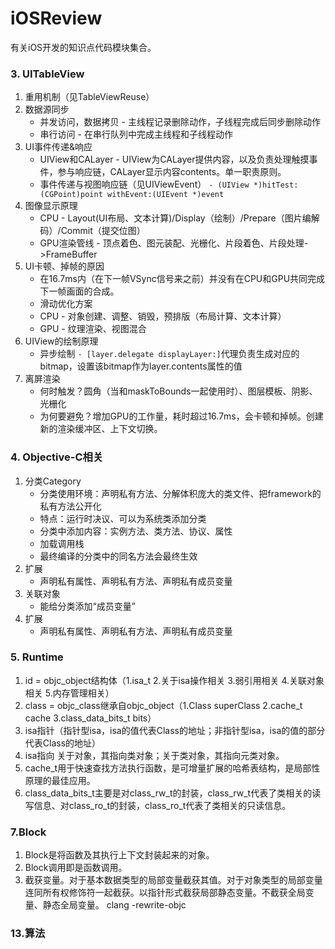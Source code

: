 # iOSReview

有关iOS开发的知识点代码模块集合。

### 3. UITableView

1. 重用机制（见TableViewReuse）
2. 数据源同步
	* 并发访问，数据拷贝 - 主线程记录删除动作，子线程完成后同步删除动作
	* 串行访问 - 在串行队列中完成主线程和子线程动作
3. UI事件传递&响应
	* UIView和CALayer - UIView为CALayer提供内容，以及负责处理触摸事件，参与响应链，CALayer显示内容contents。单一职责原则。
	* 事件传递与视图响应链（见UIViewEvent）
`- (UIView *)hitTest:(CGPoint)point withEvent:(UIEvent *)event`
4. 图像显示原理
	* CPU - Layout(UI布局、文本计算)/Display（绘制）/Prepare（图片编解码）/Commit（提交位图）
	* GPU渲染管线 - 顶点着色、图元装配、光栅化、片段着色、片段处理->FrameBuffer
5. UI卡顿、掉帧的原因
	* 在16.7ms内（在下一帧VSync信号来之前）并没有在CPU和GPU共同完成下一帧画面的合成。
	* 滑动优化方案 
	* CPU - 对象创建、调整、销毁，预排版（布局计算、文本计算） 
	* GPU - 纹理渲染、视图混合
6. UIView的绘制原理
	* 异步绘制
	`- [layer.delegate displayLayer:]`代理负责生成对应的bitmap，设置该bitmap作为layer.contents属性的值
7. 离屏渲染
	* 何时触发？圆角（当和maskToBounds一起使用时）、图层模板、阴影、光栅化
	* 为何要避免？增加GPU的工作量，耗时超过16.7ms，会卡顿和掉帧。创建新的渲染缓冲区、上下文切换。

### 4. Objective-C相关

1. 分类Category
	* 分类使用环境：声明私有方法、分解体积庞大的类文件、把framework的私有方法公开化
	* 特点：运行时决议、可以为系统类添加分类
	* 分类中添加内容：实例方法、类方法、协议、属性
	* 加载调用栈
	* 最终编译的分类中的同名方法会最终生效
2. 扩展
	* 声明私有属性、声明私有方法、声明私有成员变量
3. 关联对象
	* 能给分类添加“成员变量”
4. 扩展
	* 声明私有属性、声明私有方法、声明私有成员变量

### 5. Runtime

1. id = objc_object结构体（1.isa_t 2.关于isa操作相关 3.弱引用相关 4.关联对象相关 5.内存管理相关）
2. class = objc_class继承自objc_object（1.Class superClass 2.cache_t cache 3.class_data_bits_t bits）
3. isa指针（指针型isa，isa的值代表Class的地址；非指针型isa，isa的值的部分代表Class的地址）
4. isa指向 关于对象，其指向类对象；关于类对象，其指向元类对象。
5. cache_t用于快速查找方法执行函数，是可增量扩展的哈希表结构，是局部性原理的最佳应用。
6. class_data_bits_t主要是对class_rw_t的封装，class_rw_t代表了类相关的读写信息、对class_ro_t的封装，class_ro_t代表了类相关的只读信息。

### 7.Block

1. Block是将函数及其执行上下文封装起来的对象。
2. Block调用即是函数调用。
3. 截获变量。对于基本数据类型的局部变量截获其值。对于对象类型的局部变量连同所有权修饰符一起截获。以指针形式截获局部静态变量。不截获全局变量、静态全局变量。
clang -rewrite-objc

### 13.算法

























